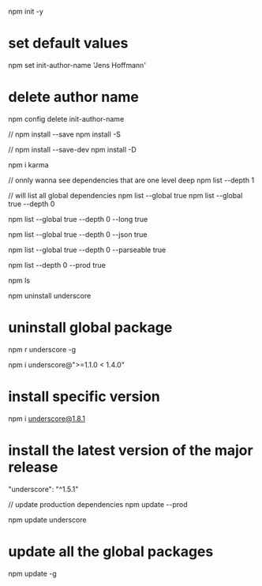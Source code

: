 npm init -y

# set default values
npm set init-author-name 'Jens Hoffmann'

# delete author name
npm config delete init-author-name


// npm install --save
npm install -S

// npm install --save-dev
npm install -D

npm i karma  

// onnly wanna see dependencies that are one level deep
npm list --depth 1

// will list all global dependencies
npm list --global true
npm list --global true --depth 0

npm list --global true --depth 0 --long true

npm list --global true --depth 0 --json true

npm list --global true --depth 0 --parseable true

npm list --depth 0 --prod true

npm ls

npm uninstall underscore

# uninstall global package
npm  r underscore -g 

npm i underscore@">=1.1.0 < 1.4.0"

# install specific version 
npm i underscore@1.8.1

# install the latest version of the major release
"underscore": "^1.5.1"

// update production dependencies
npm update --prod

npm update underscore

# update all the global packages
npm update -g













